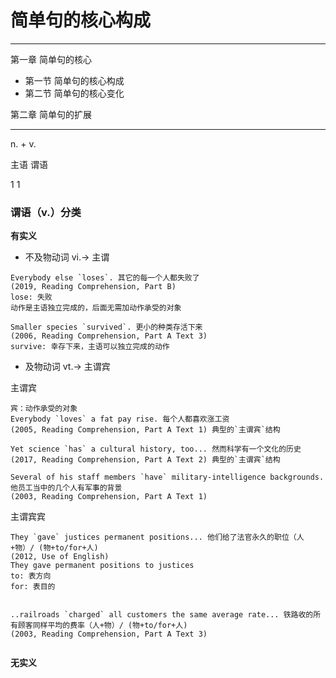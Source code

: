 # 简单句的核心构成

----------------------

第一章 简单句的核心
* 第一节 简单句的核心构成
* 第二节 简单句的核心变化

第二章 简单句的扩展

-----------------------

 n.  +  v.

主语   谓语

 1       1


### 谓语（v.）分类

**有实义**

* 不及物动词 vi.-> 主谓
```
Everybody else `loses`. 其它的每一个人都失败了
(2019, Reading Comprehension, Part B)
lose: 失败
动作是主语独立完成的，后面无需加动作承受的对象

Smaller species `survived`. 更小的种类存活下来
(2006, Reading Comprehension, Part A Text 3)
survive: 幸存下来，主语可以独立完成的动作
```

* 及物动词 vt.-> 主谓宾

主谓宾

```
宾：动作承受的对象
Everybody `loves` a fat pay rise. 每个人都喜欢涨工资
(2005, Reading Comprehension, Part A Text 1) 典型的`主谓宾`结构

Yet science `has` a cultural history, too... 然而科学有一个文化的历史
(2017, Reading Comprehension, Part A Text 2) 典型的`主谓宾`结构

Several of his staff members `have` military-intelligence backgrounds. 他员工当中的几个人有军事的背景
(2003, Reading Comprehension, Part A Text 1)
```

主谓宾宾
```
They `gave` justices permanent positions... 他们给了法官永久的职位（人+物）/ (物+to/for+人)
(2012, Use of English)
They gave permanent positions to justices
to: 表方向
for: 表目的


..railroads `charged` all customers the same average rate... 铁路收的所有顾客同样平均的费率（人+物）/ (物+to/for+人)
(2003, Reading Comprehension, Part A Text 3)


```

**无实义**



